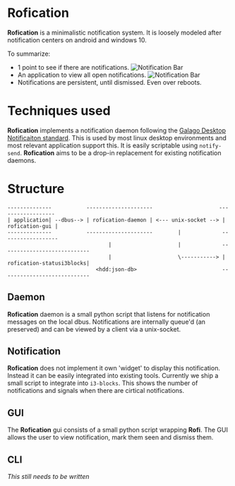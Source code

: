 # Rofication

**Rofication** is a minimalistic notification system. It is loosely modeled after notification
centers on android and windows 10.

To summarize:

 * 1 point to see if there are notifications.
![Notification Bar](https://raw.githubusercontent.com/DaveDavenport/Rofication/master/Picture/bar.png)
 * An application to view all open notifications.
![Notification Bar](https://raw.githubusercontent.com/DaveDavenport/Rofication/master/Picture/client.png)
 * Notifications are persistent, until dismissed. Even over reboots.

# Techniques used

**Rofication** implements a notification daemon following the [Galago Desktop Notificaiton
standard](http://www.galago-project.org/specs/notification/).  This is used by most linux desktop
environments and most relevant application support this. It is easily scriptable using
`notify-send`.  **Rofication** aims to be a drop-in replacement for existing notification daemons.

# Structure

```
--------------           ---------------------                     ------------------
| application| --dbus--> | rofication-daemon | <--- unix-socket --> | rofication-gui |
--------------           ---------------------        |             ------------------
                                |                     |             ----------------------------
                                |                     \-----------> | rofication-statusi3blocks|
                            <hdd:json-db>                           ----------------------------
```

## Daemon

**Rofication** daemon is a small python script that listens for notification messages on the local
dbus. Notifications are internally queue'd (an preserved) and can be viewed by a client via a
unix-socket.

## Notification 

**Rofication** does not implement it own 'widget' to display this notification. Instead it can be
easily integrated into existing tools.  Currently we ship a small script to integrate into
`i3-blocks`. This shows the number of notifications and signals when there are cirtical
notifications.

## GUI

The **Rofication** gui consists of a small python script wrapping **Rofi**. The GUI allows the user
to view notification, mark them seen and dismiss them.

## CLI

*This still needs to be written*
	 
